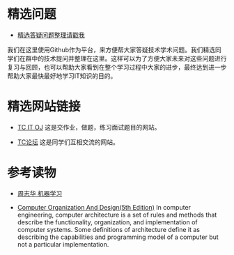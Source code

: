 # 精选问题

- [精选答疑问题整理请戳我](https://github.com/sandy2008/TC-IT-class/blob/master/selected_questions.md)

我们在这里使用Github作为平台，来方便帮大家答疑技术学术问题。我们精选同学们在群中的技术提问并整理在这里。这样可以为了方便大家未来对这些问题进行复习与回顾，也可以帮助大家看到在整个学习过程中大家的进步，最终达到进一步帮助大家最快最好地学习IT知识的目的。

# 精选网站链接

- [TC IT OJ](http://oj.tcfamilies.com)
这是交作业，做题，练习面试题目的网站。

- [TC论坛](http://tcfamilies.com)
这是同学们互相交流的网站。

# 参考读物

- [周志华 机器学习](https://github.com/tc-it-class/TC-IT-class/blob/master/%E5%8F%82%E8%80%83%E8%AF%BB%E7%89%A9/%E6%9C%BA%E5%99%A8%E5%AD%A6%E4%B9%A0%E5%91%A8%E5%BF%97%E5%8D%8E.pdf)

- [Computer Organization And Design(5th Edition)](https://github.com/tc-it-class/TC-IT-class/blob/master/%E5%8F%82%E8%80%83%E8%AF%BB%E7%89%A9/Computer%20Organization%20And%20Design(5th%20Edition)%20-%20MIPS.zip)
In computer engineering, computer architecture is a set of rules and methods that describe the functionality, organization, and implementation of computer systems. Some definitions of architecture define it as describing the capabilities and programming model of a computer but not a particular implementation.
